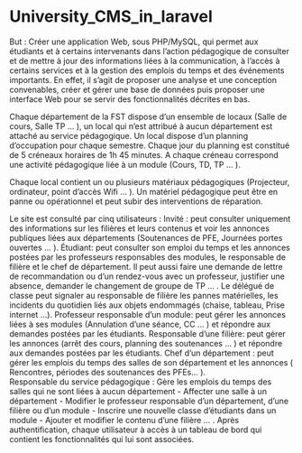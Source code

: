 # University_CMS_in_laravel

But : Créer une application Web, sous PHP/MySQL, qui permet aux étudiants et à certains intervenants dans l’action pédagogique de consulter et de mettre à jour des informations liées à la communication, à l’accès à certains services et à la gestion des emplois du temps et des événements importants.  En effet, il s’agit de proposer une analyse et une conception convenables, créer et gérer une base de données puis proposer une interface Web pour se servir des fonctionnalités décrites en bas. 

Chaque département de la FST dispose d’un ensemble de locaux (Salle de cours, Salle TP … ), un local qui n’est attribué à aucun département est attaché  au service pédagogique. Un local dispose d’un planning d’occupation pour chaque semestre. Chaque jour du planning est constitué de 5 créneaux horaires de 1h 45 minutes. A chaque créneau correspond une  activité pédagogique liée à un module (Cours, TD, TP … ). 

Chaque local  contient un ou plusieurs matériaux pédagogiques (Projecteur, ordinateur, point d’accès Wifi … ). Un matériel pédagogique peut être en panne ou opérationnel et peut subir des interventions de réparation.

Le site est consulté par cinq utilisateurs :
Invité : peut consulter uniquement des informations sur les filières et leurs contenus et voir les annonces publiques liées aux départements (Soutenances de PFE, Journées portes ouvertes … ). 
Étudiant: peut consulter son emploi du temps et les annonces postées par les professeurs responsables des modules, le responsable de filière et le chef de département. Il peut aussi faire une demande de lettre de recommandation ou d’un rendez-vous avec un professeur, justifier une absence, demander le changement de groupe de TP … . Le délégué de classe peut signaler au responsable de filière les pannes matérielles, les incidents du quotidien liés aux objets endommagés (chaise, tableau, Prise internet …).
Professeur responsable d’un module: peut gérer les annonces liées à ses modules (Annulation d’une séance, CC …  ) et répondre aux demandes postées par les étudiants. 
Responsable d’une filière: peut gérer les annonces (arrêt des cours, planning des soutenances … ) et répondre aux demandes postées par les étudiants.
Chef d’un département : peut gérer les emplois  du temps des salles de son département et les annonces ( Rencontres, périodes des soutenances des PFEs… ).  
Responsable du service pédagogique : Gère les emplois du temps des salles qui ne sont liées à aucun département - Affecter une salle à un département - Modifier le professeur responsable d’un département, d’une filière ou d’un module  - Inscrire une nouvelle classe d’étudiants dans un module - Ajouter et modifier le contenu d’une filière … . 
Après authentification, chaque utilisateur à accès à un tableau de bord qui contient les fonctionnalités qui lui sont associées. 
